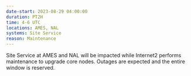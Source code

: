 ```yaml
---
date-start: 2023-08-29 04:00:00
duration: PT2H
time: 4-6 UTC
locations: AMES, NAL
systems: Site Service
reason: Maintenance
---
```


Site Service at AMES and NAL will be impacted while Internet2 performs maintenance to upgrade core nodes. Outages are expected and the entire window is reserved.
